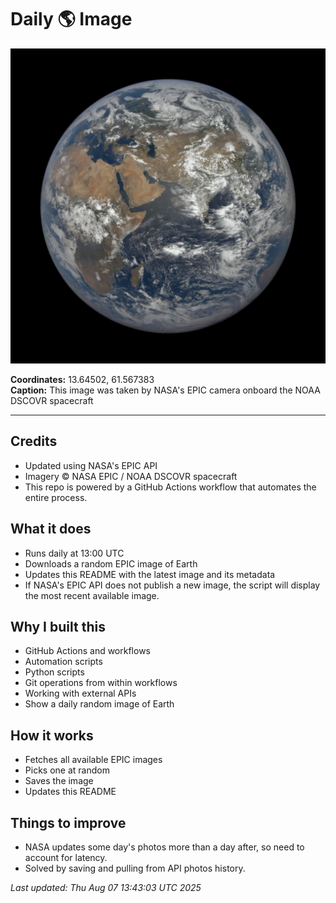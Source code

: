 # Daily 🌎 Image

![Earth Image](./history/2025-07-15/080956.jpg)

**Coordinates:** 13.64502, 61.567383  
**Caption:** This image was taken by NASA's EPIC camera onboard the NOAA DSCOVR spacecraft

---

## Credits

- Updated using NASA's EPIC API 
- Imagery © NASA EPIC / NOAA DSCOVR spacecraft  
- This repo is powered by a GitHub Actions workflow that automates the entire process.

## What it does

- Runs daily at 13:00 UTC  
- Downloads a random EPIC image of Earth  
- Updates this README with the latest image and its metadata  
- If NASA's EPIC API does not publish a new image, the script will display the most recent available image.

## Why I built this

- GitHub Actions and workflows  
- Automation scripts 
- Python scripts
- Git operations from within workflows  
- Working with external APIs  
- Show a daily random image of Earth

## How it works

- Fetches all available EPIC images  
- Picks one at random  
- Saves the image  
- Updates this README  

## Things to improve

- NASA updates some day's photos more than a day after, so need to account for latency. 
- Solved by saving and pulling from API photos history.

_Last updated: Thu Aug 07 13:43:03 UTC 2025_
